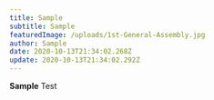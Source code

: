 ```yaml
---
title: Sample
subtitle: Sample
featuredImage: /uploads/1st-General-Assembly.jpg
author: Sample
date: 2020-10-13T21:34:02.268Z
update: 2020-10-13T21:34:02.292Z
---
```

**Sample** Test